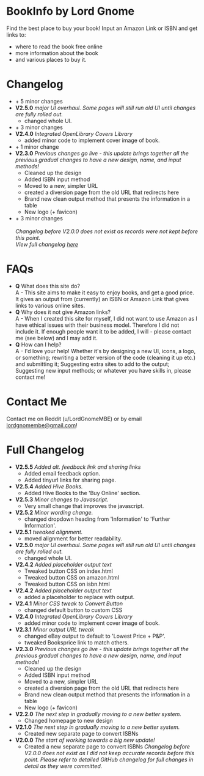 # BookInfo by Lord Gnome
Find the best place to buy your book!
Input an Amazon Link or ISBN and get links to:
- where to read the book free online
- more information about the book
- and various places to buy it.
# Changelog
- \+ 5 minor changes
- <b>V2.5.0</b> <i>major UI overhaul. Some pages will still run old UI until changes are fully rolled out.</i>
   - changed whole UI.
- \+ 3 minor changes
- <b>V2.4.0</b> <i>Integrated OpenLibrary Covers Library</i>
   - added minor code to implement cover image of book.
- \+ 1 minor change
- <b>V2.3.0</b> <i>Previous changes go live - this update brings together all the previous gradual changes to have a new design, name, and input methods!</i> </br>
   - Cleaned up the design
   - Added ISBN input method
   - Moved to a new, simpler URL
   - created a diversion page from the old URL that redirects here
   - Brand new clean output method that presents the information in a table
   - New logo (+ favicon)
- \+ 3 minor changes</br></br>
<i>Changelog before V2.0.0 does not exist as records were not kept before this point.</i></br>
<i>View full changelog [here](https://github.com/LordGnomeMBE/BookInfo/edit/main/README.md#full-changelog)</i>
# FAQs
- <b>Q</b> What does this site do?</br>
A - This site aims to make it easy to enjoy books, and get a good price. It gives an output from (currently) an ISBN or Amazon Link that gives links to various online sites.
- <b>Q</b> Why does it not give Amazon links?</br>
A - When I created this site for myself, I did not want to use Amazon as I have ethical issues with their business model. Therefore I did not include it. If enough people want it to be added, I will - please contact me (see below) and I may add it.
- <b>Q</b> How can I help?</br>
A - I'd love your help! Whether it's by designing a new UI, icons, a logo, or something; rewriting a better version of the code (cleaning it up etc.) and submitting it; Suggesting extra sites to add to the output; Suggesting new input methods; or whatever you have skills in, please contact me!
# Contact Me
Contact me on Reddit (u/LordGnomeMBE) or by email lordgnomembe@gmail.com!
# Full Changelog
- <b>V2.5.5</b> <i>Added alt. feedback link and sharing links</i>
   - Added email feedback option.
   - Added tinyurl links for sharing page.
- <b>V2.5.4</b> <i>Added Hive Books.</i>
   - Added Hive Books to the 'Buy Online' section.
- <b>V2.5.3</b> <i>Minor changes to Javascript.</i>
   - Very small change that improves the javascript.
- <b>V2.5.2</b> <i>Minor wording change.</i>
   - changed dropdown heading from 'Information' to 'Further Information'.
- <b>V2.5.1</b> <i>tweaked alignment.</i>
   - moved alignment for better readability.
- <b>V2.5.0</b> <i>major UI overhaul. Some pages will still run old UI until changes are fully rolled out.</i>
   - changed whole UI.
- <b>V2.4.2</b> <i>Added placeholder output text</i>
   - Tweaked button CSS on index.html
   - Tweaked button CSS on amazon.html
   - Tweaked button CSS on isbn.html
- <b>V2.4.2</b> <i>Added placeholder output text</i>
   - added a placeholder to replace with output.
- <b>V2.4.1</b> <i>Minor CSS tweak to Convert Button</i>
   - changed default button to custom CSS
- <b>V2.4.0</b> <i>Integrated OpenLibrary Covers Library</i>
   - added minor code to implement cover image of book.
- <b>V2.3.1</b> <i>Minor output URL tweak</i>
   - changed eBay output to default to 'Lowest Price + P&P'.
   - tweaked Booksprice link to match others.
- <b>V2.3.0</b> <i>Previous changes go live - this update brings together all the previous gradual changes to have a new design, name, and input methods!</i> </br>
   - Cleaned up the design
   - Added ISBN input method
   - Moved to a new, simpler URL
   - created a diversion page from the old URL that redirects here
   - Brand new clean output method that presents the information in a table
   - New logo (+ favicon)
- <b>V2.2.0</b> <i>The next step in gradually moving to a new better system.</i></br>
   - Changed homepage to new design
- <b>V2.1.0</b> <i>The next step in gradually moving to a new better system.</i></br>
   - Created new separate page to convert ISBNs
- <b>V2.0.0</b> <i>The start of working towards a big new update!</i></br>
   - Created a new separate page to convert ISBNs
<i>Changelog before V2.0.0 does not exist as I did not keep accurate records before this point.</i>
<i>Please refer to detailed GitHub changelog for full changes in detail as they were committed.</i>
